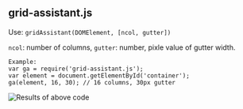 grid-assistant.js
-----------------

Use: `gridAssistant(DOMElement, [ncol, gutter])`

`ncol`: number of columns, `gutter`: number, pixle value of gutter width. 

```
Example: 
var ga = require('grid-assistant.js');
var element = document.getElementById('container');
ga(element, 16, 30); // 16 columns, 30px gutter
```

![Results of above code](http://yiransheng.github.io/grid-assistant/ga.png)




